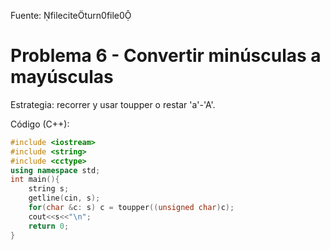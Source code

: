 Fuente: fileciteturn0file0

# Problema 6 - Convertir minúsculas a mayúsculas

Estrategia: recorrer y usar toupper o restar 'a'-'A'.

Código (C++):
```cpp
#include <iostream>
#include <string>
#include <cctype>
using namespace std;
int main(){
    string s;
    getline(cin, s);
    for(char &c: s) c = toupper((unsigned char)c);
    cout<<s<<"\n";
    return 0;
}
```
